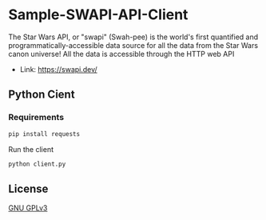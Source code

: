 # Sample-SWAPI-API-Client

The Star Wars API, or "swapi" (Swah-pee) is the world's first quantified and programmatically-accessible data source for all the data from the Star Wars canon universe!
All the data is accessible through the HTTP web API

+ Link: https://swapi.dev/

## Python Cient

### Requirements 

```bash
pip install requests
```

Run the client 

```bash
python client.py
```

## License
[GNU GPLv3](https://choosealicense.com/licenses/gpl-3.0/)